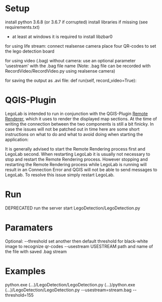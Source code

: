 # Setup

install python 3.6.8 (or 3.6.7 if corrupted)
install libraries if missing (see requirements.txt)
* at least at windows it is required to install libzbar0

for using life stream: 
	connect realsense camera 
	place four QR-codes to set the lego detection board

for using video (.bag) without camera:
	use an optional parameter 'usestream' with the .bag file name
(Note: .bag file can be recorded with RecordVideo/RecordVideo.py using realsense camera)

for saving the output as .avi file:
	def run(self, record_video=True):

# QGIS-Plugin
LegoLab is intended to run in conjunction with the QGIS-Plugin
[Remote Renderer](https://github.com/boku-ilen/landscapelab-qgis), which it uses to render the displayed map sections.
At the time of writing the connection between the two components is still a bit finicky. In case the issues will not be
patched out in time here are some short instructions on what to do and what to avoid doing when starting the
application:

It is generally advised to start the Remote Rendering process first and LegoLab second. When restarting LegoLab it is
usually not necessary to stop and restart the Remote Rendering process. However stopping and restarting the Remote
Rendering process while LegoLab is running will result in an Connection Error and QGIS will not be able to send messages
to LegoLab. To resolve this issue simply restart LegoLab.

 

# Run

DEPRECATED
run the server
start LegoDetection/LegoDetection.py

# Paramaters
Optional:
--threshold 
  set another then default threshold for black-white image to recognize qr-codes
--usestream USESTREAM
  path and name of the file with saved .bag stream

# Examples
python.exe (...)/LegoDetection/LegoDetection.py
(...)/python.exe (...)/LegoDetection/LegoDetection.py --usestream=stream.bag --threshold=155
